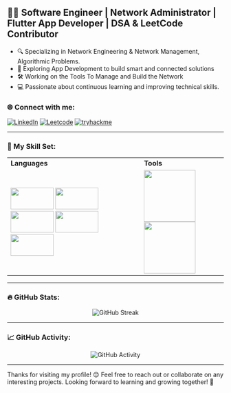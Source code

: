 ## 👨‍💻 Software Engineer | Network Administrator | Flutter App Developer | DSA & LeetCode Contributor

- 🔍 Specializing in Network Engineering & Network Management, Algorithmic Problems.
- 📱 Exploring App Development to build smart and connected solutions
- 🛠️ Working on the Tools To Manage and Build the Network
- 💻 Passionate about continuous learning and improving technical skills.

### 🌐 Connect with me:
[![LinkedIn](https://img.shields.io/badge/-LinkedIn-blue?style=flat-square&logo=LinkedIn&logoColor=white)](https://www.linkedin.com/in/hussainahmad02/) 
[![Leetcode](https://img.shields.io/badge/-Leetcode-orange?style=flat-square&logo=Leetcode&logoColor=white)](https://leetcode.com/u/hussainahmad02/)
[![tryhackme](https://img.shields.io/badge/-tryhackme-00D0A3?style=flat-square&logo=tryhackme&logoColor=white)](https://tryhackme.com/r/p/hussainahamd9402)

---

### 🧰 My Skill Set:

<table>
  <tr>
    <td><b>Languages</b></td>
    <td><b>Tools</b></td>
  </tr>
  <tr>
    <td>
      <img src="https://img.shields.io/badge/-Python-3776AB?style=flat&logo=python&logoColor=white" width="100" height="50">
      <img src="https://img.shields.io/badge/-Bash-4EAA25?style=flat&logo=gnu-bash&logoColor=white" width="100" height="50">
      <img src="https://img.shields.io/badge/-C++-00599C?style=flat&logo=c%2B%2B&logoColor=white" width="100" height="50">
      <img src="https://img.shields.io/badge/-PHP-777BB4?style=flat&logo=php&logoColor=white" width="100" height="50">
      <img src="https://img.shields.io/badge/-Flutter-02569B?style=flat&logo=flutter&logoColor=white" width="100" height="50">
    </td>
    <td>
 <img src="https://img.shields.io/badge/-Packet%20Tracer-00A8E8?style=flat&logo=cisco&logoColor=white" width="120">
<img src="https://img.shields.io/badge/-Burp%20Suite-FF5733?style=flat&logo=burp-suite&logoColor=white" width="120">
    </td>
  </tr>
</table>

---
### 🔥 GitHub Stats:
<p align="center">
  <img src="https://github-readme-streak-stats.herokuapp.com/?user=hussainahmad402&theme=dark&hide_border=true" alt="GitHub Streak">
</p>


---

### 📈 GitHub Activity:
<p align="center">
  <img src="https://github-readme-activity-graph.vercel.app/graph?username=hussainahmad402&theme=react&hide_border=true" alt="GitHub Activity">
</p>

---

Thanks for visiting my profile! 😊 Feel free to reach out or collaborate on any interesting projects. Looking forward to learning and growing together! 🌱
